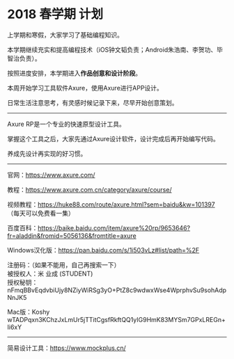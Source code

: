 # 2018 春学期 计划

上学期和寒假，大家学习了基础编程知识。

本学期继续充实和提高编程技术（iOS钟文韬负责；Android朱浩南、李贺功、毕智治负责）。

按照进度安排，本学期进入**作品创意和设计阶段**。

本周开始学习工具软件Axure，使用Axure进行APP设计。

日常生活注意思考，有灵感时候记录下来，尽早开始创意策划。

--------------------------------------------------------

Axure RP是一个专业的快速原型设计工具。

掌握这个工具之后，大家先通过Axure设计软件，设计完成后再开始编写代码。

养成先设计再实现的好习惯。

---------------------------------------------------------

官网：https://www.axure.com/

教程：https://www.axure.com.cn/category/axure/course/

视频教程：https://huke88.com/route/axure.html?sem=baidu&kw=101397 （每天可以免费看一集）

百度百科：https://baike.baidu.com/item/axure%20rp/9653646?fr=aladdin&fromid=5056136&fromtitle=axure

Windows汉化版：https://pan.baidu.com/s/1i503vLz#list/path=%2F

注册码：（如果不能用，自己再搜索一下）<br>
被授权人：米 业成 (STUDENT) <br>
授权秘钥：nFmqBBvEqdvbiUjy8NZiyWiRSg3yO+PtZ8c9wdwxWse4WprphvSu9sohAdpNnJK5

Mac版：Koshy 
wTADPqxn3KChzJxLmUr5jTTitCgsfRkftQQ1yIG9HmK83MYSm7GPxLREGn+Ii6xY

---------------------------------------------------------

简易设计工具：https://www.mockplus.cn/




